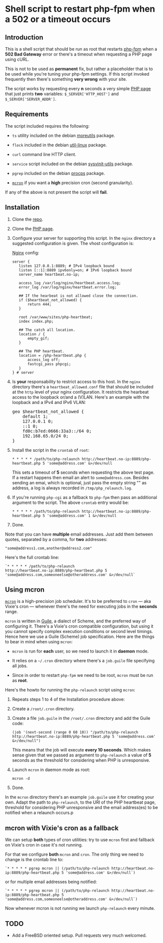 # Shell script to restart php-fpm when a 502 or a timeout occurs

## Introduction 

This is a shell script that should be run as root that restarts
[php-fpm](http://www.php.net/manual/en/install.fpm.php) when a **502
Bad Gateway** error or there's a timeout when requesting a PHP page
using cURL.

This is not to be used as **permanent** fix, but rather a placeholder
that is to be used while you're tuning your php-fpm settings. If this
script invoked frequently then there's something **very wrong** with
your site.

The script works by requesting every **n** seconds a very simple
[PHP page](https://github.com/perusio/php-heartbeat) that just prints
**two** variables: `$_SERVER['HTTP_HOST']` and
`$_SERVER['SERVER_ADDR']`.

## Requirements 

The script included requires the following:

 + `ts` utility included on the debian [moreutils]() package.
 
 + `flock` included in the debian [util-linux]() package.

 + `curl` command line HTTP client.
 
 + `service` script included on the debian [sysvinit-utils]() package.
 
 + `pgrep` included on the debian [procps]() package.
 
 + [`mcron`](http://www.gnu.org/software/mcron/) if you want a
   **high** precision cron (second granularity).

If any of the above is not present the script will **fail**.

## Installation

 1. Clone the [repo](https://github.com/perusio/php-relaunch-web.git).

 2. Clone the [PHP page](https://github.com/perusio/php-heartbeat.git).

 3. Configure your server for supporting this script. In the `nginx`
    directory a suggested configuration is given. The vhost
    configuration is: 

    [Nginx](http://wiki.nginx.org) config:
               
        server {
           listen 127.0.0.1:8889; # IPv4 loopback bound
           listen [::1]:8889 ipv6only=on; # IPv6 loopback bound
           server_name heartbeat.no-ip;

           access_log /var/log/nginx/heartbeat.access.log;
           error_log /var/log/nginx/heartbeat.error.log;

           ## If the hearbeat is not allowed close the connection.
           if ($heartbeat_not_allowed) {
               return 444;
           }

           root /var/www/sites/php-heartbeat;
           index index.php;

           ## The catch all location.
           location / {
               empty_gif;
           }

           ## The PHP heartbeat.
           location = /php-heartbeat.php {
               access_log off;
               fastcgi_pass phpcgi;
           }
        } # server
     
 4. Is **your** responsability to restrict access to this host.  In
    the `nginx` directory there's a `heartbeat_allowed.conf` file that
    should be included at the `http` level of your nginx
    configuration. It restricts the hearbeat access to the loopback 
    or/and a (V)LAN. Here's an example with the loopback and a IPv4
    and IPv6 VLAN: 
    <pre>
    geo $heartbeat_not_allowed {
        default 1;
        127.0.0.1 0;
        ::1 0;
        fd0c:b7ed:0666:33a3::/64 0;
        192.168.65.0/24 0;
    } 
    </pre>
    
 5. Install the script in the `crontab` of `root`:
     
    `* * * * * /path/to/php-relaunch http://heartbeat.no-ip:8889/php-heartbeat.php 5 'some@address.com' &>/dev/null`
    
    This sets a timeout of **5** seconds when requesting the above
    test page. If a restart happens then email an alert to
    `some@address.com`. Besides sending an emai, which is optional,
    just pass the empty string "" as address, a log is always recorded
    in `/tmp/php_relaunch.log`.
    
 6. If you're running `php-cgi` as a fallback to `php-fpm` then pass an
    additional argument to the script. The above `crontab` entry would
    be:
       
    `* * * * * /path/to/php-relaunch http://heartbeat.no-ip:8889/php-heartbeat.php 5 'some@address.com' 1 &>/dev/null`
 
 7. Done.

Note that you can have **multiple** email addresses. Just add them between
quotes, separated by a comma, for **two** addresses:

    "some@address1.com,another@address2.com"
    
Here's the full crontab line:

    `* * * * * /path/to/php-relaunch
    http://heartbeat.no-ip:8889/php-heartbeat.php 5 'some@address.com,someoneelse@otheraddress.com' &>/dev/null`
 
## Using mcron

[`mcron`](http://www.gnu.org/software/mcron/) is a high-precision job
scheduler. It's to be preferred to `cron` &mdash; aka Vixie's cron
&mdash; whenever there's the need for executing jobs in the
**seconds** range.

`mcron` is written in [Guile](), a dialect of Scheme, and the
preferred way of configuring it. There's a Vixie's cron compatible
configuration, but using it you cannot specify complex execution
conditions or second level timings. Hence here we use a Guile (Scheme)
job specification. Here are the things to bear in mind when using
`mcron`:

 + `mcron` is run for **each** user, so we need to launch it in 
   **daemon** mode.

 + It relies on a `~/.cron` directory where there's a `job.guile` file
   specifying all jobs.
   
 + Since in order to restart `php-fpm` we need to be root, `mcron`
   must be run as **root**.
   
Here's the howto for running the `php-relaunch` script using `mcron`: 

 1. Repeats steps 1 to 4 of the Installation procedure above:
 
 2. Create a `/root/.cron` directory.
 
 3. Create a file `job.guile` in the `/root/.cron` directory and add
    the Guile code: 
    
        (job '(next-second (range 0 60 10)) "/path/to/php-relaunch http://heartbeat.no-ip:8889/php-heartbeat.php 5 'some@address.com' &>/dev/null")
 
    This means that the job will execute **every 10 seconds**. Which
    makes sense given that we passed as argument to `php-relaunch` a
    value of **5** seconds as the threshold for considering when PHP
    is unresponsive.   
 
 4. Launch `mcron` in daemon mode as root:
    
        mcron -d
 
 5. Done. 
 
In the `mcron` directory there's an example `job.guile` use it for
creating your own. Adapt the path to `php-relaunch`, to the URI of the
PHP heartbeat page, threshold for considering PHP unresponsive and the
email address(es) to be notified when a relaunch occurs.p
 
## mcron with Vixie's cron as a fallback
 
We can setup **both** types of cron utilities: try to use `mcron`
first and fallback on Vixie's cron in case it's not running.
 
For that we configure **both** `mcron` and `cron`. The only thing we
need to change is the crontab line to:
 
    `* * * * * pgrep mcron || (/path/to/php-relaunch http://heartbeat.no-ip:8889/php-heartbeat.php 5 'some@address.com' &>/dev/null`)
 
or for multiple email addresses being notified: 
 
    `* * * * * pgrep mcron || (/path/to/php-relaunch http://heartbeat.no-ip:8889/php-heartbeat.php 5 'some@address.com,someoneelse@otheraddress.com' &>/dev/null`)     
 
 Now whenever mcron is not running we launch `php-relaunch` every minute. 
 
## TODO

 + Add a FreeBSD oriented setup. Pull requests very much welcomed.  

